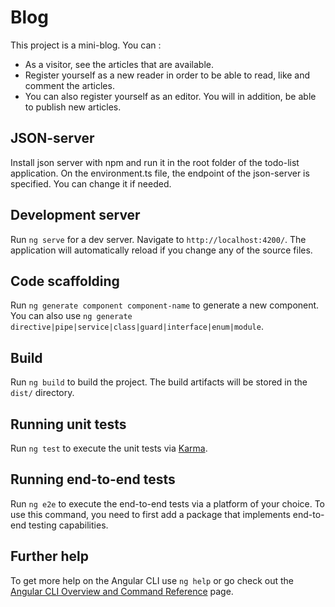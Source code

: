 # Blog

This project is a mini-blog. You can :
* As a visitor, see the articles that are available.
* Register yourself as a new reader in order to be able to read, like and comment the articles.
* You can also register yourself as an editor. You will in addition,  be able to publish new articles.

## JSON-server

Install json server with npm and run it in the root folder of the todo-list application. On the environment.ts file, the endpoint of the json-server is specified. You can change it if needed.

## Development server

Run `ng serve` for a dev server. Navigate to `http://localhost:4200/`. The application will automatically reload if you change any of the source files. 

## Code scaffolding

Run `ng generate component component-name` to generate a new component. You can also use `ng generate directive|pipe|service|class|guard|interface|enum|module`.

## Build

Run `ng build` to build the project. The build artifacts will be stored in the `dist/` directory.

## Running unit tests

Run `ng test` to execute the unit tests via [Karma](https://karma-runner.github.io).

## Running end-to-end tests

Run `ng e2e` to execute the end-to-end tests via a platform of your choice. To use this command, you need to first add a package that implements end-to-end testing capabilities.

## Further help

To get more help on the Angular CLI use `ng help` or go check out the [Angular CLI Overview and Command Reference](https://angular.io/cli) page.
